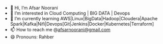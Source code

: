- 👋 Hi, I’m Afsar Noorani
- 👀 I’m interested in Cloud Computing | BIG DATA | Devops
- 🌱 I’m currently learning AWS|Linux|BigData|Hadoop|Cloudera|Apache Spark|Kafka|Nifi|Devops[Git|Jenkins|Docker|Kubernetes|Terraform]
- 📫 How to reach me @afsarnoorani@gmail.com
- 😄 Pronouns: Rahber

<!---
afsarnoorani/afsarnoorani is a ✨ special ✨ repository because its `README.md` (this file) appears on your GitHub profile.
You can click the Preview link to take a look at your changes.
--->
